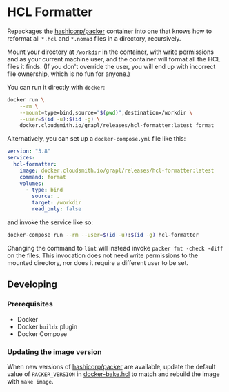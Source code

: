 # HCL Formatter

Repackages the [hashicorp/packer][dockerhub] container into one that
knows how to reformat all `*.hcl` and `*.nomad` files in a directory,
recursively.

Mount your directory at `/workdir` in the container, with write
permissions and as your current machine user, and the container will
format all the HCL files it finds. (If you don't override the user,
you will end up with incorrect file ownership, which is no fun for
anyone.)

You can run it directly with `docker`:

```sh
docker run \
    --rm \
    --mount=type=bind,source="$(pwd)",destination=/workdir \
    --user=$(id -u):$(id -g) \
    docker.cloudsmith.io/grapl/releases/hcl-formatter:latest format
```

Alternatively, you can set up a `docker-compose.yml` file like this:

```yaml
version: "3.8"
services:
  hcl-formatter:
    image: docker.cloudsmith.io/grapl/releases/hcl-formatter:latest
    command: format
    volumes:
      - type: bind
        source: .
        target: /workdir
        read_only: false
```

and invoke the service like so:

```sh
docker-compose run --rm --user=$(id -u):$(id -g) hcl-formatter
```

Changing the command to `lint` will instead invoke `packer fmt -check
-diff` on the files. This invocation does not need write permissions
to the mounted directory, nor does it require a different user to be
set.

## Developing

### Prerequisites
- Docker
- Docker `buildx` plugin
- Docker Compose

### Updating the image version
When new versions of [hashicorp/packer][dockerhub] are available,
update the default value of `PACKER_VERSION` in
[docker-bake.hcl](./docker-bake.hcl) to match and rebuild the image
with `make image`.

[dockerhub]: https://hub.docker.com/r/hashicorp/packer/
